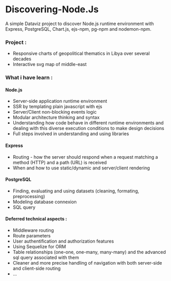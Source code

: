 # Discovering-Node.Js
A simple Dataviz project to discover Node.js runtime environment with Express, PostgreSQL, Chart.js, ejs-npm, pg-npm and nodemon-npm.


### Project :
* Responsive charts of geopolitical thematics in Libya over several decades
* Interactive svg map of middle-east


### What i have learn :

#### Node.js 
* Server-side application runtime environment
* SSR by templating plain javascript with ejs
* Server/Client non-blocking events logic
* Modular architecture thinking and syntax
* Understanding how code behave in different runtime environments and dealing with this diverse execution conditions to make design 
  decisions
* Full steps involved in understanding and using libraries
  
#### Express
* Routing - how the server should respond when a request matching a method (HTTP) and a path (URL) is received
* When and how to use static/dynamic and server/client rendering

#### PostgreSQL
* Finding, evaluating and using datasets (cleaning, formating, preprocessing)
* Modeling database connexion
* SQL query

#### Deferred technical aspects :
* Middleware routing
* Route parameters
* User authentification and authorization features
* Using Sequelize for ORM
* Table relationships (one-one, one-many, many-many) and the advanced sql query associated with them
* Cleaner and more precise handling of navigation with both server-side and client-side routing
* ... 
